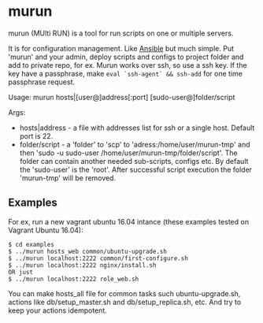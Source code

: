 # murun
murun (MUlti RUN) is a tool for run scripts on one or multiple servers.

It is for configuration management. Like [Ansible](https://www.ansible.com/) but much simple.
Put 'murun' and your admin, deploy scripts and configs to project folder and add to private repo, for ex.
Murun works over ssh, so use a ssh key. If the key have a passphrase, make ``eval `ssh-agent` && ssh-add`` for one time passphrase request.

Usage: murun hosts|[user@]address[:port] \[sudo-user@\]folder/script

Args:

- hosts|address - a file with addresses list for ssh or a single host. Default port is 22.
- folder/script - a 'folder' to 'scp' to 'adress:/home/user/murun-tmp' and then 'sudo -u sudo-user /home/user/murun-tmp/folder/script'. The folder can contain another needed sub-scripts, configs etc. By default the 'sudo-user' is the 'root'. After successful script execution the folder 'murun-tmp' will be removed.

## Examples

For ex, run a new vagrant ubuntu 16.04 intance (these examples tested on Vagrant Ubuntu 16.04):

```
$ cd examples
$ ../murun hosts_web common/ubuntu-upgrade.sh
$ ../murun localhost:2222 common/first-configure.sh
$ ../murun localhost:2222 nginx/install.sh
OR just
$ ../murun localhost:2222 role_web.sh
```

You can make hosts_all file for common tasks such ubuntu-upgrade.sh, actions like db/setup_master.sh and db/setup_replica.sh, etc.
And try to keep your actions idempotent. 
